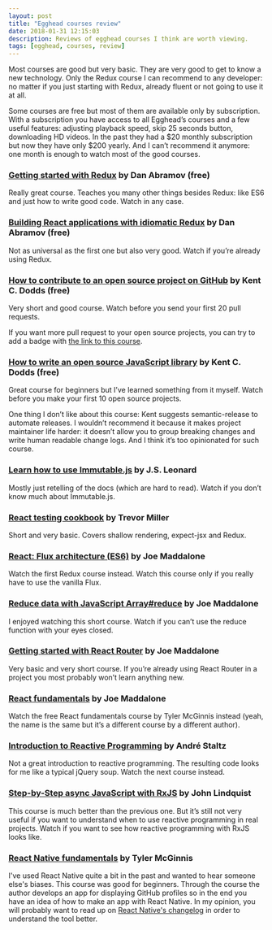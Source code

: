```yaml
---
layout: post
title: "Egghead courses review"
date: 2018-01-31 12:15:03
description: Reviews of egghead courses I think are worth viewing.
tags: [egghead, courses, review]
---
```


Most courses are good but very basic. They are very good to get to know a new technology. Only the Redux course I can recommend to any developer: no matter if you just starting with Redux, already fluent or not going to use it at all.

Some courses are free but most of them are available only by subscription. With a subscription you have access to all Egghead’s courses and a few useful features: adjusting playback speed, skip 25 seconds button, downloading HD videos. In the past they had a $20 monthly subscription but now they have only $200 yearly. And I can’t recommend it anymore: one month is enough to watch most of the good courses.

### [Getting started with Redux](https://egghead.io/courses/getting-started-with-redux) by Dan Abramov (free)

Really great course. Teaches you many other things besides Redux: like ES6 and just how to write good code. Watch in any case.

### [Building React applications with idiomatic Redux](https://egghead.io/courses/building-react-applications-with-idiomatic-redux) by Dan Abramov (free)

Not as universal as the first one but also very good. Watch if you’re already using Redux.

### [How to contribute to an open source project on GitHub](https://egghead.io/courses/how-to-contribute-to-an-open-source-project-on-github) by Kent C. Dodds (free)

Very short and good course. Watch before you send your first 20 pull requests.

If you want more pull request to your open source projects, you can try to add a badge with [the link to this course](http://makeapullrequest.com/).

### [How to write an open source JavaScript library](https://egghead.io/courses/how-to-write-an-open-source-javascript-library) by Kent C. Dodds (free)

Great course for beginners but I’ve learned something from it myself. Watch before you make your first 10 open source projects.

One thing I don’t like about this course: Kent suggests semantic-release to automate releases. I wouldn’t recommend it because it makes project maintainer life harder: it doesn’t allow you to group breaking changes and write human readable change logs. And I think it’s too opinionated for such course.

### [Learn how to use Immutable.js](https://egghead.io/courses/learn-how-to-use-immutable-js) by J.S. Leonard

Mostly just retelling of the docs (which are hard to read). Watch if you don’t know much about Immutable.js.

### [React testing cookbook](https://egghead.io/courses/react-testing-cookbook) by Trevor Miller

Short and very basic. Covers shallow rendering, expect-jsx and Redux.

### [React: Flux architecture (ES6)](https://egghead.io/courses/react-flux-architecture-es6) by Joe Maddalone

Watch the first Redux course instead. Watch this course only if you really have to use the vanilla Flux.

### [Reduce data with JavaScript Array#reduce](https://egghead.io/courses/reduce-data-with-javascript) by Joe Maddalone

I enjoyed watching this short course. Watch if you can’t use the reduce function with your eyes closed.

### [Getting started with React Router](https://egghead.io/courses/getting-started-with-react-router) by Joe Maddalone

Very basic and very short course. If you’re already using React Router in a project you most probably won’t learn anything new.

### [React fundamentals](https://egghead.io/courses/react-fundamentals) by Joe Maddalone

Watch the free React fundamentals course by Tyler McGinnis instead (yeah, the name is the same but it’s a different course by a different author).

### [Introduction to Reactive Programming](https://egghead.io/courses/introduction-to-reactive-programming) by André Staltz

Not a great introduction to reactive programming. The resulting code looks for me like a typical jQuery soup. Watch the next course instead.

### [Step-by-Step async JavaScript with RxJS](https://egghead.io/courses/step-by-step-async-javascript-with-rxjs) by John Lindquist

This course is much better than the previous one. But it’s still not very useful if you want to understand when to use reactive programming in real projects. Watch if you want to see how reactive programming with RxJS looks like.

### [React Native fundamentals](https://egghead.io/courses/react-native-fundamentals) by Tyler McGinnis

I've used React Native quite a bit in the past and wanted to hear someone else's biases. This course was good for beginners. Through the course the author develops an app for displaying GitHub profiles so in the end you have an idea of how to make an app with React Native.  In my opinion, you will probably want to read up on [React Native's changelog](https://github.com/facebook/react-native/releases) in order to understand the tool better.
